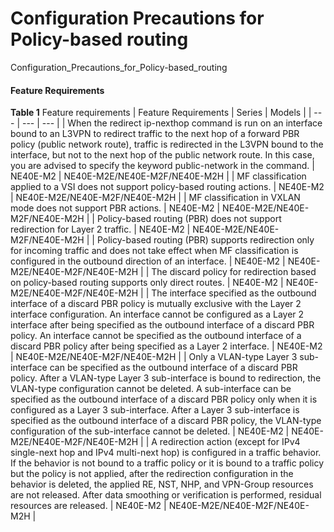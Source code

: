 Configuration Precautions for Policy-based routing
==================================================

Configuration_Precautions_for_Policy-based_routing

#### Feature Requirements

**Table 1** Feature requirements
| Feature Requirements | Series | Models |
| --- | --- | --- |
| When the redirect ip-nexthop command is run on an interface bound to an L3VPN to redirect traffic to the next hop of a forward PBR policy (public network route), traffic is redirected in the L3VPN bound to the interface, but not to the next hop of the public network route. In this case, you are advised to specify the keyword public-network in the command. | NE40E-M2 | NE40E-M2E/NE40E-M2F/NE40E-M2H |
| MF classification applied to a VSI does not support policy-based routing actions. | NE40E-M2 | NE40E-M2E/NE40E-M2F/NE40E-M2H |
| MF classification in VXLAN mode does not support PBR actions. | NE40E-M2 | NE40E-M2E/NE40E-M2F/NE40E-M2H |
| Policy-based routing (PBR) does not support redirection for Layer 2 traffic. | NE40E-M2 | NE40E-M2E/NE40E-M2F/NE40E-M2H |
| Policy-based routing (PBR) supports redirection only for incoming traffic and does not take effect when MF classification is configured in the outbound direction of an interface. | NE40E-M2 | NE40E-M2E/NE40E-M2F/NE40E-M2H |
| The discard policy for redirection based on policy-based routing supports only direct routes. | NE40E-M2 | NE40E-M2E/NE40E-M2F/NE40E-M2H |
| The interface specified as the outbound interface of a discard PBR policy is mutually exclusive with the Layer 2 interface configuration. An interface cannot be configured as a Layer 2 interface after being specified as the outbound interface of a discard PBR policy. An interface cannot be specified as the outbound interface of a discard PBR policy after being specified as a Layer 2 interface. | NE40E-M2 | NE40E-M2E/NE40E-M2F/NE40E-M2H |
| Only a VLAN-type Layer 3 sub-interface can be specified as the outbound interface of a discard PBR policy. After a VLAN-type Layer 3 sub-interface is bound to redirection, the VLAN-type configuration cannot be deleted. A sub-interface can be specified as the outbound interface of a discard PBR policy only when it is configured as a Layer 3 sub-interface. After a Layer 3 sub-interface is specified as the outbound interface of a discard PBR policy, the VLAN-type configuration of the sub-interface cannot be deleted. | NE40E-M2 | NE40E-M2E/NE40E-M2F/NE40E-M2H |
| A redirection action (except for IPv4 single-next hop and IPv4 multi-next hop) is configured in a traffic behavior. If the behavior is not bound to a traffic policy or it is bound to a traffic policy but the policy is not applied, after the redirection configuration in the behavior is deleted, the applied RE, NST, NHP, and VPN-Group resources are not released. After data smoothing or verification is performed, residual resources are released. | NE40E-M2 | NE40E-M2E/NE40E-M2F/NE40E-M2H |